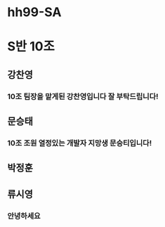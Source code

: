 # hh99-SA

# S반 10조

## 강찬영
### 10조 팀장을 맡게된 강찬영입니다 잘 부탁드립니다!

## 문승태
### 10조 조원 열정있는 개발자 지망생 문승티입니다!

## 박정훈

## 류시영
### 안녕하세요


